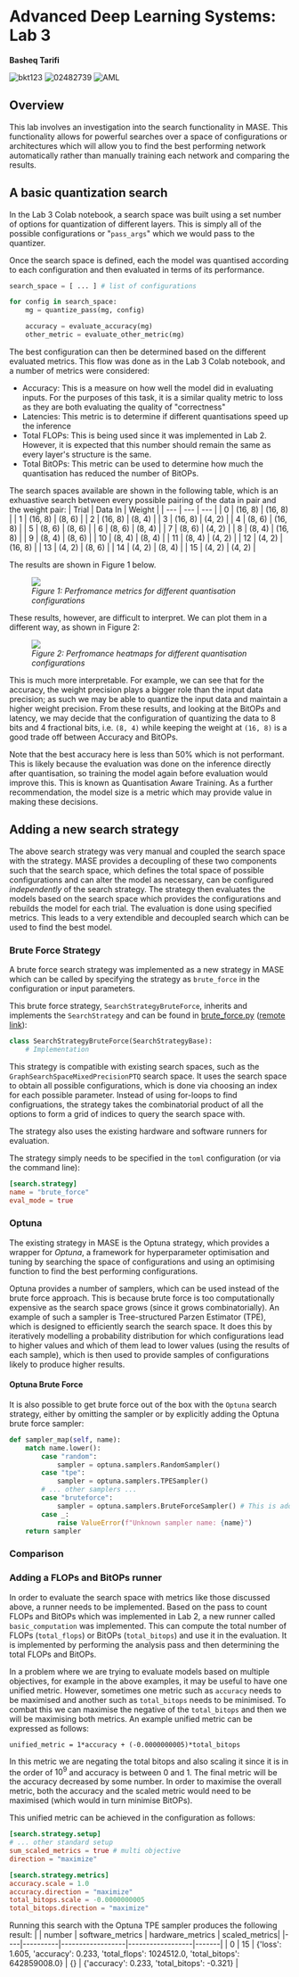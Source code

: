 # Advanced Deep Learning Systems: Lab 3

**Basheq Tarifi**

![bkt123](https://img.shields.io/badge/short%20code-bkt123-green) ![02482739](https://img.shields.io/badge/CID-02482739-blue) ![AML](https://img.shields.io/badge/Course-MSc%20Applied%20Machine%20Learning-purple)

## Overview
This lab involves an investigation into the search functionality in MASE. This functionality allows for powerful searches over a space of configurations or architectures which will allow you to find the best performing network automatically rather than manually training each network and comparing the results.

## A basic quantization search
In the Lab 3 Colab notebook, a search space was built using a set number of options for quantization of different layers. This is simply all of the possible configurations or "`pass_args`" which we would pass to the quantizer.

Once the search space is defined, each the model was quantised according to each configuration and then evaluated in terms of its performance.

```python
search_space = [ ... ] # list of configurations

for config in search_space:
    mg = quantize_pass(mg, config)

    accuracy = evaluate_accuracy(mg)
    other_metric = evaluate_other_metric(mg)
```

The best configuration can then be determined based on the different evaluated metrics. This flow was done as in the Lab 3 Colab notebook, and a number of metrics were considered:
- Accuracy: This is a measure on how well the model did in evaluating inputs. For the purposes of this task, it is a similar quality metric to loss as they are both evaluating the quality of "correctness"
- Latencies: This metric is to determine if different quantisations speed up the inference
- Total FLOPs: This is being used since it was implemented in Lab 2. However, it is expected that this number should remain the same as every layer's structure is the same.
- Total BitOPs: This metric can be used to determine how much the quantisation has reduced the number of BitOPs.

The search spaces available are shown in the following table, which is an exhuastive search between every possible pairing of the data in pair and the weight pair:
| Trial | Data In | Weight    |
| ---   | ---     | ---       |
| 0     | (16, 8) | (16, 8)   | 
| 1     | (16, 8) | (8, 6)    | 
| 2     | (16, 8) | (8, 4)    | 
| 3     | (16, 8) | (4, 2)    | 
| 4     | (8, 6)  | (16, 8)   | 
| 5     | (8, 6)  | (8, 6)    | 
| 6     | (8, 6)  | (8, 4)    | 
| 7     | (8, 6)  | (4, 2)    | 
| 8     | (8, 4)  | (16, 8)   | 
| 9     | (8, 4)  | (8, 6)    | 
| 10    | (8, 4)  | (8, 4)    | 
| 11    | (8, 4)  | (4, 2)    | 
| 12    | (4, 2)  | (16, 8)   |
| 13    | (4, 2)  | (8, 6)    | 
| 14    | (4, 2)  | (8, 4)    | 
| 15    | (4, 2)  | (4, 2)    | 

The results are shown in Figure 1 below.
<figure>
  <img src="./lab3-bars.png"/>
  <figcaption><i>Figure 1: Perfromance metrics for different quantisation configurations</i></figcaption>
</figure>

These results, however, are difficult to interpret. We can plot them in a different way, as shown in Figure 2:
<figure>
  <img src="./lab3-heatmaps.png"/>
  <figcaption><i>Figure 2: Perfromance heatmaps for different quantisation configurations</i></figcaption>
</figure>

This is much more interpretable. For example, we can see that for the accuracy, the weight precision plays a bigger role than the input data precision; as such we may be able to quantize the input data and maintain a higher weight precision. From these results, and looking at the BitOPs and latency, we may decide that the configuration of quantizing the data to 8 bits and 4 fractional bits, i.e. `(8, 4)` while keeping the weight at `(16, 8)` is a good trade off between Accuracy and BitOPs.

Note that the best accuracy here is less than 50% which is not performant. This is likely because the evaluation was done on the inference directly after quantisation, so training the model again before evaluation would improve this. This is known as Quantisation Aware Training. As a further recommendation, the model size is a metric which may provide value in making these decisions.

## Adding a new search strategy
The above search strategy was very manual and coupled the search space with the strategy. MASE provides a decoupling of these two components such that the search space, which defines the total space of possible configurations and can alter the model as necessary, can be configured _independently_ of the search strategy. The strategy then evaluates the models based on the search space which provides the configurations and rebuilds the model for each trial. The evaluation is done using specified metrics. This leads to a very extendible and decoupled search which can be used to find the best model.

### Brute Force Strategy
A brute force search strategy was implemented as a new strategy in MASE which can be called by specifying the strategy as `brute_force` in the configuration or input parameters.

This brute force strategy, `SearchStrategyBruteForce`, inherits and implements the `SearchStrategy` and can be found in [brute_force.py](../../../machop/chop/actions/search/strategies/brute_force/brute_force.py) ([remote link](https://github.com/btarifi10/mase/tree/btarifi/dev/machop/chop/actions/search/strategies/brute_force/brute_force.py)):
```python
class SearchStrategyBruteForce(SearchStrategyBase):
    # Implementation
```

This strategy is compatible with existing search spaces, such as the `GraphSearchSpaceMixedPrecisionPTQ` search space. It uses the search space to obtain all possible configurations, which is done via choosing an index for each possible parameter. Instead of using for-loops to find configruations, the strategy takes the combinatorial product of all the options to form a grid of indices to query the search space with.

The strategy also uses the existing hardware and software runners for evaluation.

The strategy simply needs to be specified in the `toml` configuration (or via the command line):
```toml
[search.strategy]
name = "brute_force"
eval_mode = true
```

### Optuna
The existing strategy in MASE is the Optuna strategy, which provides a wrapper for _Optuna_, a framework for hyperparameter optimisation and tuning by searching the space of configurations and using an optimising function to find the best performing configurations.

Optuna provides a number of samplers, which can be used instead of the brute force approach. This is because brute force is too computationally expensive as the search space grows (since it grows combinatorially). An example of such a sampler is Tree-structured Parzen Estimator (TPE), which is designed to efficiently search the search space. It does this by iteratively modelling a probability distribution for which configurations lead to higher values and which of them lead to lower values (using the results of each sample), which is then used to provide samples of configurations likely to produce higher results.

#### Optuna Brute Force
It is also possible to get brute force out of the box with the `Optuna` search strategy, either by omitting the sampler or by explicitly adding the Optuna brute force sampler:
```python
def sampler_map(self, name):
    match name.lower():
        case "random":
            sampler = optuna.samplers.RandomSampler()
        case "tpe":
            sampler = optuna.samplers.TPESampler()
        # ... other samplers ...
        case "bruteforce":
            sampler = optuna.samplers.BruteForceSampler() # This is added
        case _:
            raise ValueError(f"Unknown sampler name: {name}")
    return sampler
```

### Comparison


### Adding a FLOPs and BitOPs runner
In order to evaluate the search space with metrics like those discussed above, a runner needs to be implemented. Based on the pass to count FLOPs and BitOPs which was implemented in Lab 2, a new runner called `basic_computation` was implemented. This can compute the total number of FLOPs (`total_flops`) or BitOPs (`total_bitops`) and use it in the evaluation. It is implemented by performing the analysis pass and then determining the total FLOPs and BitOPs.

In a problem where we are trying to evaluate models based on multiple objectives, for example in the above examples, it may be useful to have one unified metric. However, sometimes one metric such as `accuracy` needs to be maximised and another such as `total_bitops` needs to be minimised. To combat this we can maximise the negative of the `total_bitops` and then we will be maximising both metrics. An example unified metric can be expressed as follows:
```
unified_metric = 1*accuracy + (-0.0000000005)*total_bitops
```

In this metric we are negating the total bitops and also scaling it since it is in the order of $10^9$ and accuracy is between 0 and 1. The final metric will be the accuracy decreased by some number. In order to maximise the overall metric, both the accuracy and the scaled metric would need to be maximised (which would in turn minimise BitOPs).

This unified metric can be achieved in the configuration as follows:
```toml
[search.strategy.setup]
# ... other standard setup
sum_scaled_metrics = true # multi objective
direction = "maximize"

[search.strategy.metrics]
accuracy.scale = 1.0
accuracy.direction = "maximize"
total_bitops.scale = -0.0000000005
total_bitops.direction = "maximize"
```

Running this search with the Optuna TPE sampler produces the following result:
|    |   number | software_metrics | hardware_metrics | scaled_metrics|
|----|----------|------------------|------------------|-------|
|  0 |       15 | {'loss': 1.605, 'accuracy': 0.233, 'total_flops': 1024512.0, 'total_bitops': 642859008.0} | {}                 | {'accuracy': 0.233, 'total_bitops': -0.321} |
